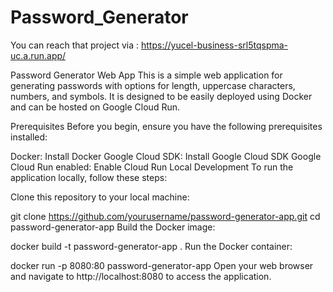 # Password_Generator
You can reach that project via : https://yucel-business-srl5tqspma-uc.a.run.app/

Password Generator Web App
This is a simple web application for generating passwords with options for length, uppercase characters, numbers, and symbols. It is designed to be easily deployed using Docker and can be hosted on Google Cloud Run.

Prerequisites
Before you begin, ensure you have the following prerequisites installed:

Docker: Install Docker
Google Cloud SDK: Install Google Cloud SDK
Google Cloud Run enabled: Enable Cloud Run
Local Development
To run the application locally, follow these steps:

Clone this repository to your local machine:

git clone https://github.com/yourusername/password-generator-app.git
cd password-generator-app
Build the Docker image:

docker build -t password-generator-app . Run the Docker container:

docker run -p 8080:80 password-generator-app Open your web browser and navigate to http://localhost:8080 to access the application.
